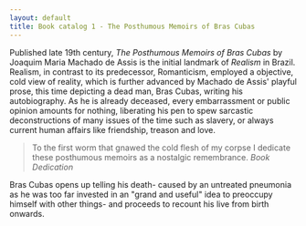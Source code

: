 ```yaml
---
layout: default
title: Book catalog 1 - The Posthumous Memoirs of Bras Cubas
---
```


Published late 19th century, _The Posthumous Memoirs of Bras Cubas_ by Joaquim Maria Machado de Assis is the initial landmark of _Realism_ in Brazil. Realism, in contrast to its predecessor, Romanticism, employed a objective, cold view of reality, which is further advanced by Machado de Assis' playful prose, this time depicting a dead man, Bras Cubas, writing his autobiography. As he is already deceased, every embarrassment or public opinion amounts for nothing, liberating his pen to spew sarcastic deconstructions of many issues of the time such as slavery, or always current human affairs like friendship, treason and love.

>To the first worm that gnawed the cold flesh of my corpse I dedicate these posthumous memoirs as a nostalgic remembrance.
><cite>Book Dedication</cite>

Bras Cubas opens up telling his death- caused by an untreated pneumonia as he was too far invested in an "grand and useful" idea to preoccupy himself with other things- and proceeds to recount his live from birth onwards.
